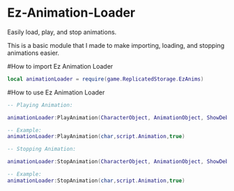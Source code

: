 # Ez-Animation-Loader
Easily load, play, and stop animations.

This is a basic module that I made to make importing, loading, and stopping animations easier.



#How to import Ez Animation Loader

```lua
local animationLoader = require(game.ReplicatedStorage.EzAnims)
```


#How to use Ez Animation Loader

```lua
-- Playing Animation:

animationLoader:PlayAnimation(CharacterObject, AnimationObject, ShowDebug)

-- Example:
animationLoader:PlayAnimation(char,script.Animation,true)  

-- Stopping Animation:

animationLoader:StopAnimation(CharacterObject, AnimationObject, ShowDebug)

-- Example:
animationLoader:StopAnimation(char,script.Animation,true)  
```
